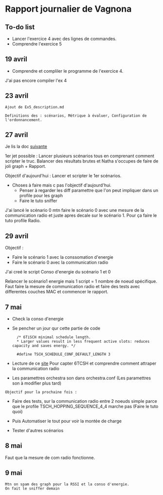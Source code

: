 # Rapport journalier de Vagnona

## To-do list 
- Lancer l'exercice 4 avec des lignes de commandes.
- Comprendre l'exercice 5 

## 19 avril 
- Comprendre et compliler le programme de l'exercice 4. 

J'ai pas encore compiler l'ex 4

## 23 avril 

    Ajout de Ex5_description.md

    Definitions des : scénarios, Métrique à évaluer, Configuration de l'ordonnancement.  

## 27 avril

Je lis la doc [suivante](https://docs.contiki-ng.org/en/develop/doc/programming/TSCH-and-6TiSCH.html)

1er jet possible : 
    Lancer plusieurs scénarios tous en comprenant comment scripter le truc. 
    Balancer des résultats brutes et Natha s'occupes de faire de joli graph + Rapport. 

Objectif d'aujourd'hui : Lancer et scripter le 1er scénarios.  

- Choses à faire mais c pas l'objectif d'aujourd'hui.
    - Penser à regarder les diff paramettre que l'on peut impliquer dans un profile pour les graph
    - Faire le tuto sniffer

J'ai lancé le scénario 0 mtn 
faire le scénario 0 avec une mesure de la communication radio et juste apres decale sur le scénario 1.
Pour ça faire le tuto profile Radio. 

## 29 avril 

Objectif :
- Faire le scénario 1 avec la conssomation d'energie
- Faire le scénario 0 avec la communication radio 

J'ai creé le script Conso d'energie du scénario 1 et 0 

Relancer le scénario1 energie mais 1 script = 1 nombre de noeud spécifique.
Faut faire la mesure de communication radio et faire des tests avec differentes couches MAC et commencer le rapport. 


## 7 mai 

- Check la conso d'energie 

- Se pencher un jour qur cette partie de code 

        /* 6TiSCH minimal schedule length.
        * Larger values result in less frequent active slots: reduces capacity and saves energy. */
        
        #define TSCH_SCHEDULE_CONF_DEFAULT_LENGTH 3

- Lecture de ce [site](https://docs.contiki-ng.org/en/develop/doc/tutorials/TSCH-and-6TiSCH.html) Pour capter 6TCSH et comprendre comment attraper la communication radio

- Les paramettres orchestra son dans orchestra.conf (Les paramettres son à modifier plus tard)

`Objectif pour la prochaine fois : `

- Faire des tests, sur la communication radio entre 2 noeuds simple parce que le profile TSCH_HOPPING_SEQUENCE_4_4 marche pas 
(Faire le tuto quoi)

- Puis Automatiser le tout pour voir la montée de charge 

- Tester d'autres scénarios

## 8 mai

Faut que la mesure de com radio fonctionne. 

## 9 mai 

    Mtn on spam des graph pour la RSSI et la conso d'energie. 
    On fait le sniffer demain
